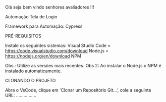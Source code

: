 
Olá seja bem vindo senhores avaliadores !!!

Automação Tela de Login

Framework para Automação: Cypress

PRÉ-REQUISITOS

Instale os seguintes sistemas:
Visual Studio Code  =  https://code.visualstudio.com/download
Node.js             =  https://nodejs.org/en/download
NPM

Obs.: Utilize as versões mais recentes.
Obs 2: Ao instalar o Node.js o NPM é instalado automaticamente.

CLONANDO O PROJETO

Abra o VsCode, clique em 'Clonar um Repositório Git...', cole a seguinte URL: ................
